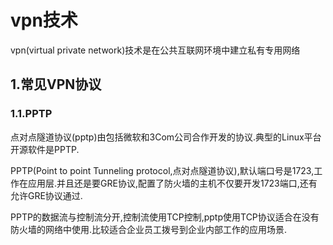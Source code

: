 # vpn技术
vpn(virtual private network)技术是在公共互联网环境中建立私有专用网络<br>

## 1.常见VPN协议

### 1.1.PPTP
点对点隧道协议(pptp)由包括微软和3Com公司合作开发的协议.典型的Linux平台开源软件是PPTP.<br>

PPTP(Point to point Tunneling protocol,点对点隧道协议),默认端口号是1723,工作在应用层.并且还是要GRE协议,配置了防火墙的主机不仅要开发1723端口,还有允许GRE协议通过.<br>

PPTP的数据流与控制流分开,控制流使用TCP控制,pptp使用TCP协议适合在没有防火墙的网络中使用.比较适合企业员工拨号到企业内部工作的应用场景.<br>

